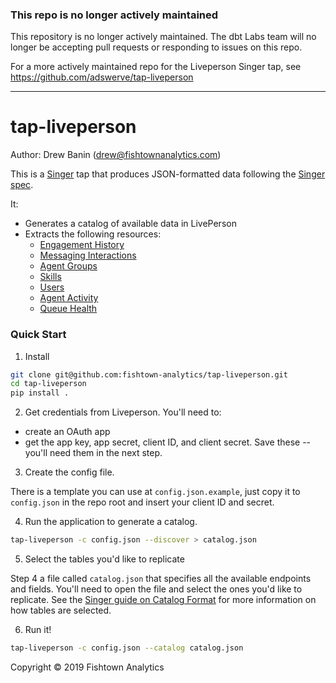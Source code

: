 ### This repo is no longer actively maintained

This repository is no longer actively maintained. The dbt Labs team will no longer be accepting pull requests or responding to issues on this repo.

For a more actively maintained repo for the Liveperson Singer tap, see https://github.com/adswerve/tap-liveperson

-----

# tap-liveperson

Author: Drew Banin (drew@fishtownanalytics.com)

This is a [Singer](http://singer.io) tap that produces JSON-formatted data following the [Singer spec](https://github.com/singer-io/getting-started/blob/master/SPEC.md).

It:

- Generates a catalog of available data in LivePerson
- Extracts the following resources:
  - [Engagement History](https://developers.liveperson.com/data-engagement-history-overview.html)
  - [Messaging Interactions](https://developers.liveperson.com/data-messaging-interactions-overview.html)
  - [Agent Groups](https://developers.liveperson.com/agent-groups-api-methods-get-all-agent-groups.html)
  - [Skills](https://developers.liveperson.com/skills-api-methods-get-all-skills.html)
  - [Users](https://developers.liveperson.com/users-api-methods-get-all-users.html)
  - [Agent Activity](https://developers.liveperson.com/data-access-api-methods-agent-activity.html)
  - [Queue Health](https://developers.liveperson.com/operational-realtime-api-methods-queue-health.html)

### Quick Start

1. Install

```bash
git clone git@github.com:fishtown-analytics/tap-liveperson.git
cd tap-liveperson
pip install .
```

2. Get credentials from Liveperson. You'll need to:

- create an OAuth app
- get the app key, app secret, client ID, and client secret. Save these -- you'll need them in the next step.

3. Create the config file.

There is a template you can use at `config.json.example`, just copy it to `config.json` in the repo root and insert your client ID and secret.

4. Run the application to generate a catalog.

```bash
tap-liveperson -c config.json --discover > catalog.json
```

5. Select the tables you'd like to replicate

Step 4 a file called `catalog.json` that specifies all the available endpoints and fields. You'll need to open the file and select the ones you'd like to replicate. See the [Singer guide on Catalog Format](https://github.com/singer-io/getting-started/blob/c3de2a10e10164689ddd6f24fee7289184682c1f/BEST_PRACTICES.md#catalog-format) for more information on how tables are selected.

6. Run it!

```bash
tap-liveperson -c config.json --catalog catalog.json
```

Copyright &copy; 2019 Fishtown Analytics
